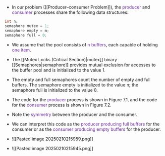 
- In our problem ([[Producer–consumer Problem]]), the <span style="color:rgb(112, 48, 160)">producer</span> and <span style="color:rgb(112, 48, 160)">consumer</span> processes share the following data structures:

```C
int n; 
semaphore mutex = 1; 
semaphore empty = n; 
semaphore full = 0;
```

- We assume that the pool consists of <span style="color:rgb(112, 48, 160)">n</span> <span style="color:rgb(112, 48, 160)">buffers</span>, each capable of holding <span style="color:rgb(112, 48, 160)">one item</span>. 
- The [[Mutex Locks (Critical Section)|mutex]] binary  [[Semaphores|semaphore]]  provides mutual exclusion for accesses to the buffer pool and is initialized to the value 1. 
- The empty and full semaphores count the number of empty and full buffers. The semaphore empty is initialized to the value n; the semaphore full is initialized to the value 0.

- The code for the <span style="color:rgb(112, 48, 160)">producer</span> process is shown in Figure 7.1, and the code for the <span style="color:rgb(112, 48, 160)">consumer</span> process is shown in Figure 7.2. 
- Note the <span style="color:rgb(112, 48, 160)">symmetry</span> between the producer and the consumer. 
- We can interpret this code as the <span style="color:rgb(112, 48, 160)">producer producing full buffers</span> for the consumer or as the <span style="color:rgb(112, 48, 160)">consumer producing empty buffers</span> for the producer.
- ![[Pasted image 20250210215959.png]]
- ![[Pasted image 20250210215945.png]]